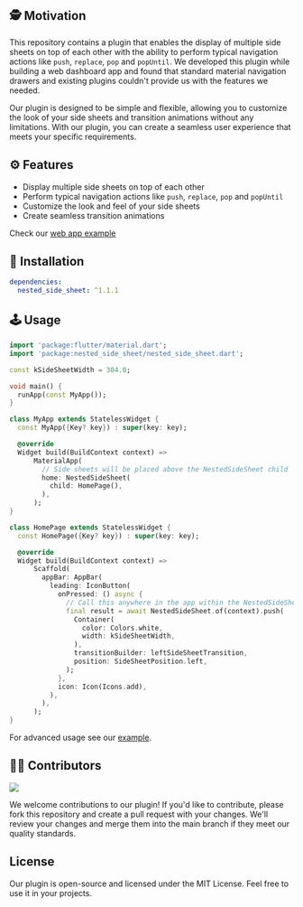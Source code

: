 ## 🕵️ Motivation

This repository contains a plugin that enables the display of multiple side sheets on top of each
other with the ability to perform typical navigation actions like `push`, `replace`, `pop`
and `popUntil`.
We developed this plugin while building a web dashboard app and found that standard material
navigation drawers and existing plugins couldn't provide us with the features we needed.

Our plugin is designed to be simple and flexible, allowing you to customize the look of your side
sheets and transition animations without any limitations. With our plugin, you can create a seamless
user experience that meets your specific requirements.

## ⚙ Features

* Display multiple side sheets on top of each other
* Perform typical navigation actions like `push`, `replace`, `pop` and `popUntil`
* Customize the look and feel of your side sheets
* Create seamless transition animations

Check our [web app example](https://nested-side-sheet.web.app)

## 🔨 Installation

```yaml
dependencies:
  nested_side_sheet: ^1.1.1
```

## 🕹️ Usage

```dart
import 'package:flutter/material.dart';
import 'package:nested_side_sheet/nested_side_sheet.dart';

const kSideSheetWidth = 304.0;

void main() {
  runApp(const MyApp());
}

class MyApp extends StatelessWidget {
  const MyApp({Key? key}) : super(key: key);

  @override
  Widget build(BuildContext context) =>
      MaterialApp(
        // Side sheets will be placed above the NestedSideSheet child
        home: NestedSideSheet(
          child: HomePage(),
        ),
      );
}

class HomePage extends StatelessWidget {
  const HomePage({Key? key}) : super(key: key);

  @override
  Widget build(BuildContext context) =>
      Scaffold(
        appBar: AppBar(
          leading: IconButton(
            onPressed: () async {
              // Call this anywhere in the app within the NestedSideSheet context
              final result = await NestedSideSheet.of(context).push(
                Container(
                  color: Colors.white,
                  width: kSideSheetWidth,
                ),
                transitionBuilder: leftSideSheetTransition,
                position: SideSheetPosition.left,
              );
            },
            icon: Icon(Icons.add),
          ),
        ),
      );
}
```

For advanced usage see
our [example](https://github.com/Krootl/nested-side-sheet/tree/master/example).

## 🧑‍💻 Contributors

<a href="https://github.com/Krootl/nested-side-sheet/graphs/contributors">
  <img src="https://contrib.rocks/image?repo=Krootl/nested-side-sheet" />
</a>

We welcome contributions to our plugin! If you'd like to contribute, please fork this repository and
create a pull request with your changes. We'll review your changes and merge them into the main
branch if they meet our quality standards.

## License

Our plugin is open-source and licensed under the MIT License. Feel free to use it in your projects.